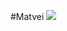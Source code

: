 #Matvei ![](https://user-images.githubusercontent.com/18350557/176309783-0785949b-9127-417c-8b55-ab5a4333674e.gif)
